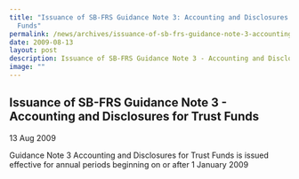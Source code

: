 ```yaml
---
title: "Issuance of SB-FRS Guidance Note 3: Accounting and Disclosures for Trust
  Funds"
permalink: /news/archives/issuance-of-sb-frs-guidance-note-3-accounting-and-disclosures-for-trust-funds/
date: 2009-08-13
layout: post
description: Issuance of SB-FRS Guidance Note 3 - Accounting and Disclosures for Trust Funds
image: ""
---
```

Issuance of SB-FRS Guidance Note 3 - Accounting and Disclosures for Trust Funds
-------------------------------------------------------------------------------

13 Aug 2009

Guidance Note 3 Accounting and Disclosures for Trust Funds is issued effective for annual periods beginning on or after 1 January 2009
